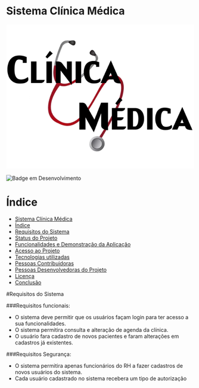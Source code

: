 # Sistema Clínica Médica 

![ClinicaMedica](https://github.com/mattheeus133/ClinicaMedica/blob/main/Imagens/LogoClinica.png)

![Badge em Desenvolvimento](http://img.shields.io/static/v1?label=STATUS&message=EM%20DESENVOLVIMENTO&color=GREEN&style=for-the-badge)

# Índice 

* [Sistema Clínica Médica](#sistema-clínica-médica)
* [Índice](#índice)
* [Requisitos do Sistema](#requisitos-do-sistema)
* [Status do Projeto](#status-do-Projeto)
* [Funcionalidades e Demonstração da Aplicação](#funcionalidades-e-demonstração-da-aplicação)
* [Acesso ao Projeto](#acesso-ao-projeto)
* [Tecnologias utilizadas](#tecnologias-utilizadas)
* [Pessoas Contribuidoras](#pessoas-contribuidoras)
* [Pessoas Desenvolvedoras do Projeto](#pessoas-desenvolvedoras)
* [Licença](#licença)
* [Conclusão](#conclusão)


#Requisitos do Sistema

###Requisitos funcionais:

* O sistema deve permitir que os usuários façam login para ter acesso a sua funcionalidades.
* O sistema permitira consulta e alteração de agenda da clínica.
* O usuário fara cadastro de novos pacientes e faram alterações em cadastros já existentes.

###Requisitos Segurança:

* O sistema permitira apenas funcionários do RH a fazer cadastros de novos usuários do sistema.
* Cada usuário cadastrado no sistema recebera um tipo de autorização
